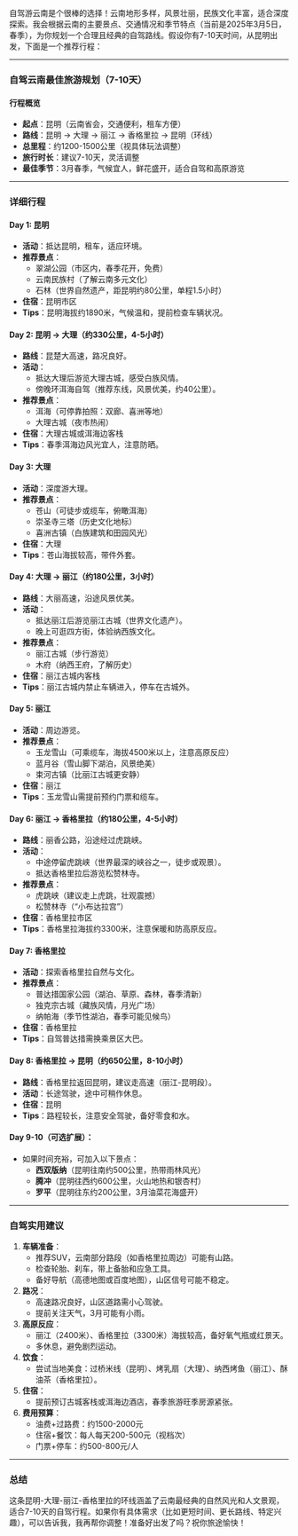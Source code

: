 自驾游云南是个很棒的选择！云南地形多样，风景壮丽，民族文化丰富，适合深度探索。我会根据云南的主要景点、交通情况和季节特点（当前是2025年3月5日，春季），为你规划一个合理且经典的自驾路线。假设你有7-10天时间，从昆明出发，下面是一个推荐行程：

---

### 自驾云南最佳旅游规划（7-10天）

#### 行程概览
- **起点**：昆明（云南省会，交通便利，租车方便）
- **路线**：昆明 → 大理 → 丽江 → 香格里拉 → 昆明（环线）
- **总里程**：约1200-1500公里（视具体玩法调整）
- **旅行时长**：建议7-10天，灵活调整
- **最佳季节**：3月春季，气候宜人，鲜花盛开，适合自驾和高原游览

---

### 详细行程

#### Day 1: 昆明
- **活动**：抵达昆明，租车，适应环境。
- **推荐景点**：
  - 翠湖公园（市区内，春季花开，免费）
  - 云南民族村（了解云南多元文化）
  - 石林（世界自然遗产，距昆明约80公里，单程1.5小时）
- **住宿**：昆明市区
- **Tips**：昆明海拔约1890米，气候温和，提前检查车辆状况。

#### Day 2: 昆明 → 大理（约330公里，4-5小时）
- **路线**：昆楚大高速，路况良好。
- **活动**：
  - 抵达大理后游览大理古城，感受白族风情。
  - 傍晚环洱海自驾（推荐东线，风景优美，约40公里）。
- **推荐景点**：
  - 洱海（可停靠拍照：双廊、喜洲等地）
  - 大理古城（夜市热闹）
- **住宿**：大理古城或洱海边客栈
- **Tips**：春季洱海边风光宜人，注意防晒。

#### Day 3: 大理
- **活动**：深度游大理。
- **推荐景点**：
  - 苍山（可徒步或缆车，俯瞰洱海）
  - 崇圣寺三塔（历史文化地标）
  - 喜洲古镇（白族建筑和田园风光）
- **住宿**：大理
- **Tips**：苍山海拔较高，带件外套。

#### Day 4: 大理 → 丽江（约180公里，3小时）
- **路线**：大丽高速，沿途风景优美。
- **活动**：
  - 抵达丽江后游览丽江古城（世界文化遗产）。
  - 晚上可逛四方街，体验纳西族文化。
- **推荐景点**：
  - 丽江古城（步行游览）
  - 木府（纳西王府，了解历史）
- **住宿**：丽江古城内客栈
- **Tips**：丽江古城内禁止车辆进入，停车在古城外。

#### Day 5: 丽江
- **活动**：周边游览。
- **推荐景点**：
  - 玉龙雪山（可乘缆车，海拔4500米以上，注意高原反应）
  - 蓝月谷（雪山脚下湖泊，风景绝美）
  - 束河古镇（比丽江古城更安静）
- **住宿**：丽江
- **Tips**：玉龙雪山需提前预约门票和缆车。

#### Day 6: 丽江 → 香格里拉（约180公里，4-5小时）
- **路线**：丽香公路，沿途经过虎跳峡。
- **活动**：
  - 中途停留虎跳峡（世界最深的峡谷之一，徒步或观景）。
  - 抵达香格里拉后游览松赞林寺。
- **推荐景点**：
  - 虎跳峡（建议走上虎跳，壮观震撼）
  - 松赞林寺（“小布达拉宫”）
- **住宿**：香格里拉市区
- **Tips**：香格里拉海拔约3300米，注意保暖和防高原反应。

#### Day 7: 香格里拉
- **活动**：探索香格里拉自然与文化。
- **推荐景点**：
  - 普达措国家公园（湖泊、草原、森林，春季清新）
  - 独克宗古城（藏族风情，月光广场）
  - 纳帕海（季节性湖泊，春季可能见候鸟）
- **住宿**：香格里拉
- **Tips**：自驾普达措需换乘景区大巴。

#### Day 8: 香格里拉 → 昆明（约650公里，8-10小时）
- **路线**：香格里拉返回昆明，建议走高速（丽江-昆明段）。
- **活动**：长途驾驶，途中可稍作休息。
- **住宿**：昆明
- **Tips**：路程较长，注意安全驾驶，备好零食和水。

#### Day 9-10（可选扩展）：
- 如果时间充裕，可加入以下景点：
  - **西双版纳**（昆明往南约500公里，热带雨林风光）
  - **腾冲**（昆明往西约600公里，火山地热和银杏村）
  - **罗平**（昆明往东约200公里，3月油菜花海盛开）

---

### 自驾实用建议
1. **车辆准备**：
   - 推荐SUV，云南部分路段（如香格里拉周边）可能有山路。
   - 检查轮胎、刹车，带上备胎和应急工具。
   - 备好导航（高德地图或百度地图），山区信号可能不稳定。
2. **路况**：
   - 高速路况良好，山区道路需小心驾驶。
   - 提前关注天气，3月可能有小雨。
3. **高原反应**：
   - 丽江（2400米）、香格里拉（3300米）海拔较高，备好氧气瓶或红景天。
   - 多休息，避免剧烈运动。
4. **饮食**：
   - 尝试当地美食：过桥米线（昆明）、烤乳扇（大理）、纳西烤鱼（丽江）、酥油茶（香格里拉）。
5. **住宿**：
   - 提前预订古城客栈或洱海边酒店，春季旅游旺季房源紧张。
6. **费用预算**：
   - 油费+过路费：约1500-2000元
   - 住宿+餐饮：每人每天200-500元（视档次）
   - 门票+停车：约500-800元/人

---

### 总结
这条昆明-大理-丽江-香格里拉的环线涵盖了云南最经典的自然风光和人文景观，适合7-10天的自驾行程。如果你有具体需求（比如更短时间、更长路线、特定兴趣），可以告诉我，我再帮你调整！准备好出发了吗？祝你旅途愉快！
